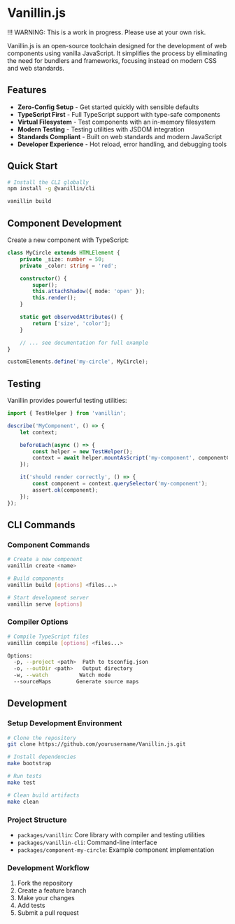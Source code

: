 # Vanillin.js

!!! WARNING: This is a work in progress. Please use at your own risk.

Vanillin.js is an open-source toolchain designed for the development of web components using vanilla JavaScript. It simplifies the process by eliminating the need for bundlers and frameworks, focusing instead on modern CSS and web standards.

## Features

* **Zero-Config Setup** - Get started quickly with sensible defaults
* **TypeScript First** - Full TypeScript support with type-safe components
* **Virtual Filesystem** - Test components with an in-memory filesystem
* **Modern Testing** - Testing utilities with JSDOM integration
* **Standards Compliant** - Built on web standards and modern JavaScript
* **Developer Experience** - Hot reload, error handling, and debugging tools

## Quick Start

```bash
# Install the CLI globally
npm install -g @vanillin/cli

vanillin build
```

## Component Development

Create a new component with TypeScript:

```typescript
class MyCircle extends HTMLElement {
    private _size: number = 50;
    private _color: string = 'red';

    constructor() {
        super();
        this.attachShadow({ mode: 'open' });
        this.render();
    }

    static get observedAttributes() {
        return ['size', 'color'];
    }

    // ... see documentation for full example
}

customElements.define('my-circle', MyCircle);
```

## Testing

Vanillin provides powerful testing utilities:

```typescript
import { TestHelper } from 'vanillin';

describe('MyComponent', () => {
    let context;

    beforeEach(async () => {
        const helper = new TestHelper();
        context = await helper.mountAsScript('my-component', componentCode);
    });

    it('should render correctly', () => {
        const component = context.querySelector('my-component');
        assert.ok(component);
    });
});
```

## CLI Commands

### Component Commands
```bash
# Create a new component
vanillin create <name>

# Build components
vanillin build [options] <files...>

# Start development server
vanillin serve [options]
```

### Compiler Options
```bash
# Compile TypeScript files
vanillin compile [options] <files...>

Options:
  -p, --project <path>  Path to tsconfig.json
  -o, --outDir <path>   Output directory
  -w, --watch          Watch mode
  --sourceMaps        Generate source maps
```

## Development

### Setup Development Environment

```bash
# Clone the repository
git clone https://github.com/yourusername/Vanillin.js.git

# Install dependencies
make bootstrap

# Run tests
make test

# Clean build artifacts
make clean
```

### Project Structure

- `packages/vanillin`: Core library with compiler and testing utilities
- `packages/vanillin-cli`: Command-line interface
- `packages/component-my-circle`: Example component implementation

### Development Workflow

1. Fork the repository
2. Create a feature branch
3. Make your changes
4. Add tests
5. Submit a pull request

